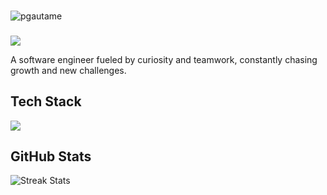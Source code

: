 ###

<p align="left"> <img src="https://komarev.com/ghpvc/?username=pgautame&label=Profile%20views&color=1db4f6&style=flat" alt="pgautame" /> </p>

###

<div align="left">
    <img src="https://readme-typing-svg.herokuapp.com/?font=Righteous&size=35&width=500&height=55&duration=3000&repeat=false&lines=Hi,+I'm+Prathamesh!;" />
    <p>A software engineer fueled by curiosity and teamwork, constantly chasing growth and new challenges.</p>
</div>

###

<h2 align="left">Tech Stack</h2>

<div align="left">
    <img src="https://skillicons.dev/icons?i=java,javascript,typescript,html,css,tailwind,react,redux,nextjs,nodejs,spring,express,postgres,mysql,mongodb,prisma,aws,git,vercel,postman&perline=10" />
</div>

###

<h2 align="left">GitHub Stats</h2>

<p align="left">
  <img src="https://github-readme-streak-stats.herokuapp.com/?user=pgautame&theme=react" alt="Streak Stats"/>
</p>

<!---
pgautame/pgautame is a ✨ special ✨ repository because its `README.md` (this file) appears on your GitHub profile.
You can click the Preview link to take a look at your changes.
--->
